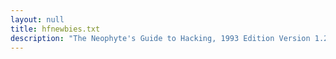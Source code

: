 ```yaml
---
layout: null
title: hfnewbies.txt
description: "The Neophyte's Guide to Hacking, 1993 Edition Version 1.2 by Deicide (October 23, 1993)"
---
```

